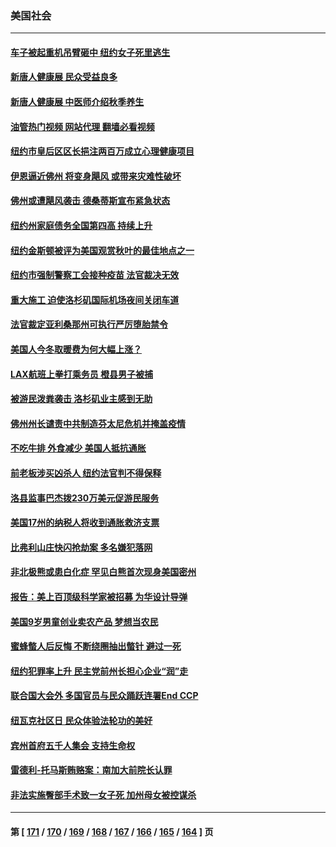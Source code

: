 ### 美国社会
---
#### [车子被起重机吊臂砸中 纽约女子死里逃生](../../pages/ncid1078160/n13832873.md?09270045) 
#### [新唐人健康展 民众受益良多](../../pages/ncid1078160/n13832759.md?09270045) 
#### [新唐人健康展 中医师介绍秋季养生](../../pages/ncid1078160/n13832730.md?09270045) 
#### [油管热门视频 网站代理 翻墙必看视频](http://209.222.30.114:81/youtube.html?09270045)
#### [纽约市皇后区区长挹注两百万成立心理健康项目](../../pages/ncid1078160/n13832480.md?09270045) 
#### [伊恩逼近佛州 将变身飓风 或带来灾难性破坏](../../pages/ncid1078160/n13832548.md?09270045) 
#### [佛州或遭飓风袭击 德桑蒂斯宣布紧急状态](../../pages/ncid1078160/n13832237.md?09270045) 
#### [纽约州家庭债务全国第四高 持续上升](../../pages/ncid1078160/n13831704.md?09270045) 
#### [纽约金斯顿被评为美国观赏秋叶的最佳地点之一](../../pages/ncid1078160/n13831731.md?09270045) 
#### [纽约市强制警察工会接种疫苗 法官裁决无效](../../pages/ncid1078160/n13831719.md?09270045) 
#### [重大施工 迫使洛杉矶国际机场夜间关闭车道](../../pages/ncid1078160/n13831678.md?09270045) 
#### [法官裁定亚利桑那州可执行严厉堕胎禁令](../../pages/ncid1078160/n13831536.md?09270045) 
#### [美国人今冬取暖费为何大幅上涨？](../../pages/ncid1078160/n13831603.md?09270045) 
#### [LAX航班上拳打乘务员 橙县男子被捕](../../pages/ncid1078160/n13831640.md?09270045) 
#### [被游民泼粪袭击 洛杉矶业主感到无助](../../pages/ncid1078160/n13831629.md?09270045) 
#### [佛州州长谴责中共制造芬太尼危机并掩盖疫情](../../pages/ncid1078160/n13831491.md?09270045) 
#### [不吃牛排 外食减少 美国人抵抗通胀](../../pages/ncid1078160/n13831488.md?09270045) 
#### [前老板涉买凶杀人 纽约法官判不得保释](../../pages/ncid1078160/n13831010.md?09270045) 
#### [洛县监事巴杰拨230万美元促游民服务](../../pages/ncid1078160/n13831039.md?09270045) 
#### [美国17州的纳税人将收到通胀救济支票](../../pages/ncid1078160/n13830953.md?09270045) 
#### [比弗利山庄快闪抢劫案 多名嫌犯落网](../../pages/ncid1078160/n13830803.md?09270045) 
#### [非北极熊或患白化症 罕见白熊首次现身美国密州](../../pages/ncid1078160/n13830632.md?09270045) 
#### [报告：美上百顶级科学家被招募 为华设计导弹](../../pages/ncid1078160/n13830728.md?09270045) 
#### [美国9岁男童创业卖农产品 梦想当农民](../../pages/ncid1078160/n13830032.md?09270045) 
#### [蜜蜂螫人后反悔 不断绕圈抽出螫针 避过一死](../../pages/ncid1078160/n13830278.md?09270045) 
#### [纽约犯罪率上升 民主党前州长担心企业“润”走](../../pages/ncid1078160/n13830119.md?09270045) 
#### [联合国大会外 多国官员与民众踊跃连署End CCP](../../pages/ncid1078160/n13830121.md?09270045) 
#### [纽瓦克社区日 民众体验法轮功的美好](../../pages/ncid1078160/n13830018.md?09270045) 
#### [宾州首府五千人集会 支持生命权](../../pages/ncid1078160/n13830003.md?09270045) 
#### [雷德利-托马斯贿赂案：南加大前院长认罪](../../pages/ncid1078160/n13829948.md?09270045) 
#### [非法实施臀部手术致一女子死 加州母女被控谋杀](../../pages/ncid1078160/n13829868.md?09270045) 

---
#### 第 [ [171](./171.md?09270045) / [170](./170.md?09270045) / [169](./169.md?09270045) / [168](./168.md?09270045) / [167](./167.md?09270045) / [166](./166.md?09270045) / [165](./165.md?09270045) / [164](./164.md?09270045) ] 页
